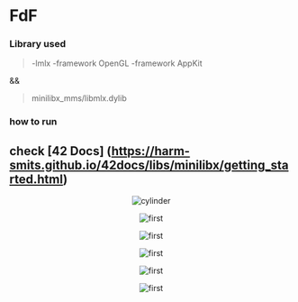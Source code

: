 # FdF

### Library used
> -lmlx -framework OpenGL -framework AppKit

 &&
 
> minilibx_mms/libmlx.dylib

### how to run 
## check [42 Docs] (https://harm-smits.github.io/42docs/libs/minilibx/getting_started.html)

<p align="center">
  <img src="images/1" alt="cylinder" title="Screenshot">
</p>

<p align="center">
  <img src="images/2" alt="first" title="Screenshot">
</p>

<p align="center">
  <img src="images/3" alt="first" title="Screenshot">
</p>
<p align="center">
  <img src="images/4" alt="first" title="Screenshot">
</p>
<p align="center">
  <img src="images/5" alt="first" title="Screenshot">
</p>
<p align="center">
  <img src="images/6" alt="first" title="Screenshot">
</p>


